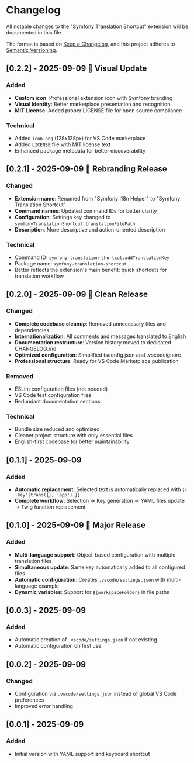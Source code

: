 # Changelog

All notable changes to the "Symfony Translation Shortcut" extension will be documented in this file.

The format is based on [Keep a Changelog](https://keepachangelog.com/en/1.0.0/),
and this project adheres to [Semantic Versioning](https://semver.org/spec/v2.0.0.html).

## [0.2.2] - 2025-09-09 🎨 **Visual Update**

### Added
- **Custom icon**: Professional extension icon with Symfony branding
- **Visual identity**: Better marketplace presentation and recognition
- **MIT License**: Added proper LICENSE file for open source compliance

### Technical
- Added `icon.png` (128x128px) for VS Code marketplace
- Added `LICENSE` file with MIT license text
- Enhanced package metadata for better discoverability

## [0.2.1] - 2025-09-09 🚀 **Rebranding Release**

### Changed
- **Extension name**: Renamed from "Symfony i18n Helper" to "Symfony Translation Shortcut" 
- **Command names**: Updated command IDs for better clarity
- **Configuration**: Settings key changed to `symfonyTranslationShortcut.translationFilePath`
- **Description**: More descriptive and action-oriented description

### Technical
- Command ID: `symfony-translation-shortcut.addTranslationKey`
- Package name: `symfony-translation-shortcut`
- Better reflects the extension's main benefit: quick shortcuts for translation workflow

## [0.2.0] - 2025-09-09 🧹 **Clean Release**

### Changed
- **Complete codebase cleanup**: Removed unnecessary files and dependencies
- **Internationalization**: All comments and messages translated to English
- **Documentation restructure**: Version history moved to dedicated CHANGELOG.md
- **Optimized configuration**: Simplified tsconfig.json and .vscodeignore
- **Professional structure**: Ready for VS Code Marketplace publication

### Removed
- ESLint configuration files (not needed)
- VS Code test configuration files
- Redundant documentation sections

### Technical
- Bundle size reduced and optimized
- Cleaner project structure with only essential files
- English-first codebase for better maintainability

## [0.1.1] - 2025-09-09

### Added
- **Automatic replacement**: Selected text is automatically replaced with `{{ 'key'|trans({}, 'app') }}`
- **Complete workflow**: Selection → Key generation → YAML files update → Twig function replacement

## [0.1.0] - 2025-09-09 🚀 **Major Release**

### Added
- **Multi-language support**: Object-based configuration with multiple translation files
- **Simultaneous update**: Same key automatically added to all configured files
- **Automatic configuration**: Creates `.vscode/settings.json` with multi-language example
- **Dynamic variables**: Support for `${workspaceFolder}` in file paths

## [0.0.3] - 2025-09-09

### Added
- Automatic creation of `.vscode/settings.json` if not existing
- Automatic configuration on first use

## [0.0.2] - 2025-09-09

### Changed
- Configuration via `.vscode/settings.json` instead of global VS Code preferences
- Improved error handling

## [0.0.1] - 2025-09-09

### Added
- Initial version with YAML support and keyboard shortcut